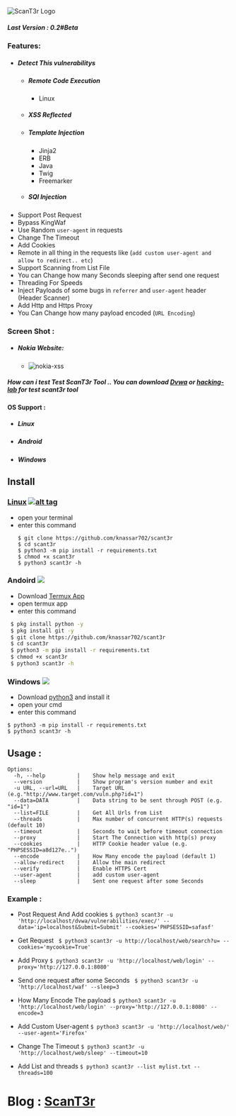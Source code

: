 <img src="https://i.ibb.co/fCtLQTz/received-2427790527459077.png" alt="ScanT3r Logo" border="0">

##### Last Version : 0.2#Beta
### Features:
* ##### Detect This vulnerabilitys
  * <h5>Remote Code Execution</h5>
    <ul><li>Linux</li></ul>
  * <h5>XSS Reflected</h5>
  * <h5>Template Injection</h5>
     <ul>
     <li> Jinja2 </li>
     <li> ERB </li>
     <li> Java </li>
     <li> Twig </li>
     <li> Freemarker </li>
     </ul>
  * <h5>SQl Injection </h5> 
* Support Post Request
* Bypass KingWaf
* Use Random ```user-agent``` in requests
* Change The Timeout
* Add Cookies
* Remote in all thing in the requests like (```add custom user-agent and allow to redirect.. etc```)
* Support Scanning from List File
* You can Change how many Seconds sleeping after send one request
* Threading For Speeds
* Inject Payloads of some bugs in ```referrer``` and ```user-agent``` header (Header Scanner)
* Add Http and Https Proxy
* You Can Change how many payload encoded (```URL Encoding```)
### Screen Shot :
   * ##### Nokia Website:
      * <img src="https://i.ibb.co/4N9mdtQ/nokai-sx.png" alt="nokia-xss" border="0"></a>

##### How can i test Test ScanT3r Tool .. You can download <a href='https://github.com/ethicalhack3r/DVWA'>Dvwa</a> or <a href='https://github.com/knassar702/hacking-lab'>hacking-lab</a> for test scant3r tool

#### OS Support :
- <h5> Linux</h5>
- <h5> Android</h5>
- <h5> Windows</h5>
## Install
### [Linux](https://wikipedia.org/wiki/Linux) [![alt tag](http://icons.iconarchive.com/icons/dakirby309/simply-styled/32/OS-Linux-icon.png)](https://fr.wikipedia.org/wiki/Linux)
* open your terminal 
* enter this command 
   ````
   $ git clone https://github.com/knassar702/scant3r 
   $ cd scant3r 
   $ python3 -m pip install -r requirements.txt
   $ chmod +x scant3r
   $ python3 scant3r -h
   ````
### Andoird <img src="https://img.icons8.com/clouds/100/000000/android-os.png">
* Download <a href='https://play.google.com/store/apps/details?id=com.termux&hl=en'>Termux App</a>
* open termux app
* enter this command
````bash
 $ pkg install python -y 
 $ pkg install git -y 
 $ git clone https://github.com/knassar702/scant3r
 $ cd scant3r 
 $ python3 -m pip install -r requirements.txt
 $ chmod +x scant3r
 $ python3 scant3r -h
````
### Windows <img src="https://img.icons8.com/color/48/000000/windows-10.png">
* Download <a href='https://www.python.org/downloads/windows/'>python3</a> and install it
* open your cmd
* enter this command 
````
$ python3 -m pip install -r requirements.txt
$ python3 scant3r -h
````

## Usage :
````
Options:
  -h, --help          |    Show help message and exit
  --version           |    Show program's version number and exit
  -u URL, --url=URL   |    Target URL (e.g."http://www.target.com/vuln.php?id=1")
  --data=DATA         |    Data string to be sent through POST (e.g. "id=1")
  --list=FILE         |    Get All Urls from List
  --threads           |    Max number of concurrent HTTP(s) requests (default 10)
  --timeout           |    Seconds to wait before timeout connection
  --proxy             |    Start The Connection with http(s) proxy
  --cookies           |    HTTP Cookie header value (e.g. "PHPSESSID=a8d127e..")
  --encode            |    How Many encode the payload (default 1)
  --allow-redirect    |    Allow the main redirect
  --verify            |    Enable HTTPS Cert
  --user-agent        |    add custom user-agent
  --sleep             |    Sent one request after some Seconds 
````
### Example :

* Post Request And Add cookies
``` $ python3 scant3r -u 'http://localhost/dvwa/vulnerabilities/exec/' --data='ip=localhost&Submit=Submit' --cookies='PHPSESSID=safasf' ```

* Get Request
```` $ python3 scant3r -u http://localhost/web/search?u= --cookies='mycookie=True'````

* Add Proxy
```$ python3 scant3r -u 'http://localhost/web/login' --proxy='http://127.0.0.1:8080'```

* Send one request after some Seconds
``` $ python3 scant3r -u 'http://localhost/waf' --sleep=3```

* How Many Encode The payload
 ```$ python3 scant3r -u 'http://localhost/web/login' --proxy='http://127.0.0.1:8080' --encode=3```

* Add Custom User-agent
 ```$ python3 scant3r -u 'http://localhost/web/' --user-agent='Firefox'```

* Change The Timeout
 ```$ python3 scant3r -u 'http://localhost/web/sleep' --timeout=10```

* Add List and threads
 ```$ python3 scant3r --list mylist.txt --threads=100```

# Blog : <a href='https://knassar7o2.blogspot.com/2020/01/scant3r.html'> ScanT3r </a>
